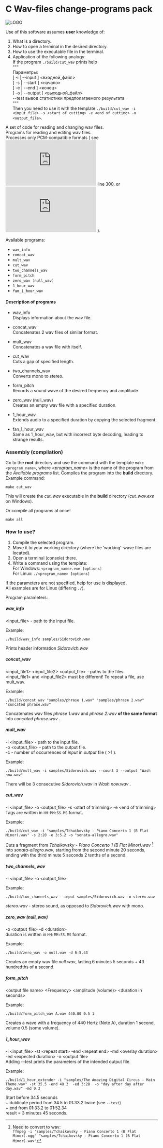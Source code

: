 # C Wav-files change-programs pack

![LOGO](https://github.com/ferrovovan/C-wave-change-pack/blob/main/Logo.png)  

Use of this software assumes **user** knowledge of:  
1. What is a directory.
2. How to open a terminal in the desired directory.
3. How to use the executable file in the terminal.
4. Application of the following analogy:  
  If the program `./build/cut_wav` prints help  
"""  
  Параметры:  
   [ -i | --input ] <входной_файл>   
   [ -s | --start ] <начало>  
   [ -e | --end ]   <конец>  
   [ -o | --output ] <выходной_файл>  
   --test   вывод статистики предполагаемого результата  
"""  
  Then you need to use it with the template `./build/cut_wav -i <input_file> -s <start of cutting> -e <end of cutting> -o <output_file>`.  
  
  
A set of code for reading and changing wav files.  
Programs for reading and editing wav files.  
Processes only PCM-compatible formats (
see ![WAVE Specifications/rfc2361.txt](https://github.com/ferrovovan/C-wave-change-pack/blob/update_readme/WAVE%20Specifications/rfc2361.txt) line 300, 
or ![WAVE Specifications/Wave File Specifications.html](https://github.com/ferrovovan/C-wave-change-pack/blob/update_readme/WAVE%20Specifications/Wave%20File%20Specifications.html)
).  
  
Available programs:  
- `wav_info`
- `concat_wav`
- `mult_wav`
- `cut_wav`
- `two_channels_wav`
- `form_pitch`
- `zero_wav (null_wav)`
- `1_hour_wav`
- `fan_1_hour_wav`

#### Description of programs
- wav_info  
Displays information about the wav file.

- concat_wav  
Concatenates 2 wav files of similar format.

- mult_wav  
Concatenates a wav file with itself.

- cut_wav  
Cuts a gap of specified length.

- two_channels_wav  
Converts mono to stereo.  

- form_pitch  
Records a sound wave of the desired frequency and amplitude

- zero_wav (null_wav)  
Creates an empty wav file with a specified duration.

- 1_hour_wav  
Extends audio to a specified duration by copying the selected fragment.  

- fan_1_hour_wav  
Same as 1_hour_wav, but with incorrect byte decoding, leading to strange results.



### Assembly (compilation)
Go to the **root** directory and use the command with the template `make <program_name>`, where *<program_name>* is the name of the program from the *Available programs* list. Compiles the program into the **build** directory.   
Example command:
```
make cut_wav
```
This will create the *cut_wav* executable in the **build** directory (*cut_wav.exe* on Windows).  
  
Or compile all programs at once!
```
make all
```

### How to use?
1. Compile the selected program.
2. Move it to your working directory (where the 'working'-wave files are located).
3. Open a terminal (console) there.
4. Write a command using the template:  
For Windows: `<program_name>.exe [options]`  
For Linux: `./<program_name> [options]`  
  
If the parameters are not specified, help for use is displayed.  
All examples are for Linux (differing `./`).  
  
Program parameters:
##### wav_info  
\<input_file\> - path to the input file.  
   
Example:  
```
./build/wav_info samples/Sidorovich.wav
```
Prints header information *Sidorovich.wav*  
  
##### concat_wav  
 \<input_file1\> \<input_file2\> \<output_file\> - paths to the files.  
 \<input_file1\> and \<input_file2\> must be different! To repeat a file, use mult_wav.  
  
Example:  
```
./build/concat_wav "samples/phrase 1.wav" "samples/phrase 2.wav" "concated phrase.wav"
```
Concatenates wav files *phrase 1.wav* and *phrase 2.wav* **of the same format** into *concated phrase.wav* .  
  
##### mult_wav
-i <input_file> - path to the input file.  
-o <output_file> - path to the output file.  
-c <repetitions> - number of occurrences of *input* in *output* file ( >1 ).  
  
Example:  
```
./build/mult_wav -i samples/Sidorovich.wav --count 3 --output "Wash now.wav"
```
There will be 3 consecutive *Sidorovich.wav* in *Wash now.wav* .
  
  
##### cut_wav  
-i \<input_file\> -o \<output_file\> -s \<start of trimming\> -e \<end of trimming\>  
Tags are written in `HH:MM:SS.MS` format.  
  
Example:  
```
./build/cut_wav -i "samples/Tchaikovsky - Piano Concerto 1 (B Flat Minor).wav" -s 2:20 -e 3:5.2 -o "sonata-allegro.wav"
```
Cuts a fragment from *Tchaikovsky - Piano Concerto 1 (B Flat Minor).wav* [^1] into *sonata-allegro.wav*, starting from the second minute 20 seconds, ending with the third minute 5 seconds 2 tenths of a second.  

[^1]: Need to convert to wav:   
`ffmpeg -i "samples/Tchaikovsky - Piano Concerto 1 (B Flat Minor).ogg" "samples/Tchaikovsky - Piano Concerto 1 (B Flat Minor).wav"`  

##### two_channels_wav  
-i <input_file> -o \<output_file\>  

Example:  
```
./build/two_channels_wav --input samples/Sidorovich.wav -o stereo.wav
```
*stereo.wav* - stereo sound, as opposed to *Sidorovich.wav* with mono.  
  
##### zero_wav (null_wav)  
-o \<output_file\> -d \<duration\>   
duration is written in `HH:MM:SS.MS` format.  

Example:  
```
./build/zero_wav -o null.wav -d 6:5.43
```
Creates an empty wav file *null.wav*, lasting 6 minutes 5 seconds + 43 hundredths of a second.  
  
##### form_pitch  
\<output file name\> \<Frequency\> \<amplitude (volume)\> \<duration in seconds\>  

Example:  
```
./build/form_pitch_wav A.wav 440.00 0.5 1
```
Creates a wave with a frequency of 440 Hertz (Note A), duration 1 second, volume 0.5 (some volume). 

##### 1_hour_wav
-i \<input_file\> -st \<repeat start\> -end \<repeat end\> ​​-md \<overlay duration\> -ed \<expected duration\> -o \<output file\>  
Adding --test prints the parameters of the intended output file.  

Example:
```
./build/1_hour_extender -i "samples/The Amazing Digital Circus - Main Theme.wav" -st 35.5 -end 48.3  -ed 3:28  -o "day after day after day.wav" -md 0.3
```
Start before 34.5 seconds   
 \+ dublicate period from 34.5 to 01:33.2  twice (see `--test`)   
 \+ end from 01:33.2 to 01:52.34   
result = 3 minutes 45 seconds.
